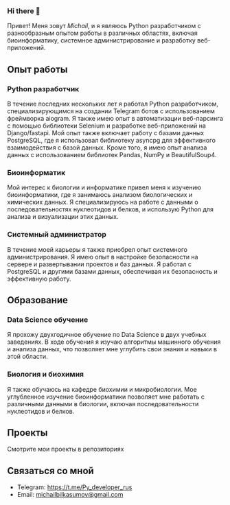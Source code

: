 ### Hi there 👋

Привет! Меня зовут *Michail*, и я являюсь Python разработчиком с разнообразным опытом работы в различных областях, включая биоинформатику, системное администрирование и разработку веб-приложений.

## Опыт работы

### Python разработчик
В течение последних нескольких лет я работал Python разработчиком, специализирующимся на создании Telegram ботов с использованием фреймворка aiogram. Я также имею опыт в автоматизации веб-парсинга с помощью библиотеки Selenium и разработке веб-приложений на Django/fastapi. Мой опыт также включает работу с базами данных PostgreSQL, где я использовал библиотеку asyncpg для эффективного взаимодействия с базой данных. Кроме того, я имею опыт анализа данных с использованием библиотек Pandas, NumPy и BeautifulSoup4.

### Биоинформатик
Мой интерес к биологии и информатике привел меня к изучению биоинформатики, где я занимаюсь анализом биологических и химических данных. Я специализируюсь на работе с данными о последовательностях нуклеотидов и белков, и использую Python для анализа и визуализации этих данных.

### Системный администратор
В течение моей карьеры я также приобрел опыт системного администрирования. Я имею опыт в настройке безопасности на сервере и развертывании проектов и баз данных. Я работал с PostgreSQL и другими базами данных, обеспечивая их безопасность и эффективную работу.

## Образование

### Data Science обучение
Я прохожу двухгодичное обучение по Data Science в двух учебных заведениях. В ходе обучения я изучаю алгоритмы машинного обучения и анализа данных, что позволяет мне углубить свои знания и навыки в этой области.

### Биология и биохимия
Я также обучаюсь на кафедре биохимии и микробиологии. Мое углубленное изучение биоинформатики позволяет мне работать с различными данными в биологии, включая последовательности нуклеотидов и белков.

## Проекты

Смотрите мои проекты в репозиториях

## Связаться со мной

- Telegram: https://t.me/Py_developer_rus
- Email: michailbilkasumov@gmail.com

